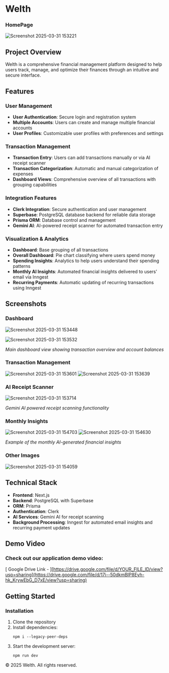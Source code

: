 # Welth

### HomePage
![Screenshot 2025-03-31 153221](https://github.com/user-attachments/assets/5494b516-fa91-42d2-9e72-71001401789b)

## Project Overview
Welth is a comprehensive financial management platform designed to help users track, manage, and optimize their finances through an intuitive and secure interface.

## Features

### User Management
- **User Authentication**: Secure login and registration system
- **Multiple Accounts**: Users can create and manage multiple financial accounts
- **User Profiles**: Customizable user profiles with preferences and settings

### Transaction Management
- **Transaction Entry**: Users can add transactions manually or via AI receipt scanner
- **Transaction Categorization**: Automatic and manual categorization of expenses
- **Dashboard Views**: Comprehensive overview of all transactions with grouping capabilities

### Integration Features
- **Clerk Integration**: Secure authentication and user management
- **Superbase**: PostgreSQL database backend for reliable data storage
- **Prisma ORM**: Database control and management
- **Gemini AI**: AI-powered receipt scanner for automated transaction entry

### Visualization & Analytics
- **Dashboard**: Base grouping of all transactions
- **Overall Dashboard**: Pie chart classifying where users spend money
- **Spending Insights**: Analytics to help users understand their spending patterns
- **Monthly AI Insights**: Automated financial insights delivered to users' email via Inngest
- **Recurring Payments**: Automatic updating of recurring transactions using Inngest

## Screenshots


### Dashboard
![Screenshot 2025-03-31 153448](https://github.com/user-attachments/assets/0173298a-3890-4911-adaa-1d6b4668ef94)

![Screenshot 2025-03-31 153532](https://github.com/user-attachments/assets/d7a440f1-1065-451e-9226-857a206f7c36)


*Main dashboard view showing transaction overview and account balances*

### Transaction Management
![Screenshot 2025-03-31 153601](https://github.com/user-attachments/assets/52d203bf-edc9-4987-b78b-77195d1b7a25)
![Screenshot 2025-03-31 153639](https://github.com/user-attachments/assets/8fe0ed27-28d6-46d3-9ff8-75744422f608)


### AI Receipt Scanner
![Screenshot 2025-03-31 153714](https://github.com/user-attachments/assets/e3f15627-84ac-4bae-9184-239b665f673d)

*Gemini AI powered receipt scanning functionality*

### Monthly Insights
![Screenshot 2025-03-31 154703](https://github.com/user-attachments/assets/ed2255a0-421a-467a-96dc-eadb5323c945)
![Screenshot 2025-03-31 154630](https://github.com/user-attachments/assets/70f24ae2-2bad-4594-b674-e5df1afe86f6)


*Example of the monthly AI-generated financial insights*
### Other Images 
![Screenshot 2025-03-31 154059](https://github.com/user-attachments/assets/302a07fb-29f2-417b-96d5-261c49403d96)

## Technical Stack
- **Frontend**: Next.js
- **Backend**: PostgreSQL with Superbase
- **ORM**: Prisma
- **Authentication**: Clerk
- **AI Services**: Gemini AI for receipt scanning
- **Background Processing**: Inngest for automated email insights and recurring payment updates

## Demo Video
### Check out our application demo video:
[ Google Drive Link - ][https://drive.google.com/file/d/YOUR_FILE_ID/view?usp=sharing](https://drive.google.com/file/d/17i--50dkmBIP8Eyh-hk_KrywEbG_D7xE/view?usp=sharing)
## Getting Started

### Installation
1. Clone the repository
2. Install dependencies:
   ```
   npm i --legacy-peer-deps
   ```
3. Start the development server:
   ```
   npm run dev
   ```
© 2025 Welth. All rights reserved.
